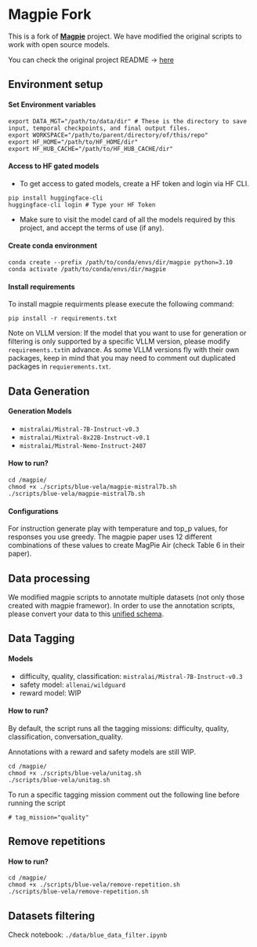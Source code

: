 <!-- # 🐦 Magpie Fork -->

# Magpie Fork
This is a fork of [**Magpie**](https://magpie-align.github.io/) project. We have modified the original scripts to work with open source models.

You can check the original project README -> [here](/README_ORIGINAL.md)

## Environment setup

#### Set Environment variables
```
export DATA_MGT="/path/to/data/dir" # These is the directory to save input, temporal checkpoints, and final output files.
export WORKSPACE="/path/to/parent/directory/of/this/repo" 
export HF_HOME="/path/to/HF_HOME/dir"
export HF_HUB_CACHE="/path/to/HF_HUB_CACHE/dir"
```

#### Access to HF gated models
- To get access to gated models, create a HF token and login via HF CLI.
```
pip install huggingface-cli
huggingface-cli login # Type your HF Token
```
- Make sure to visit the model card of all the models required by this project, and accept the terms of use (if any).

#### Create conda environment
```
conda create --prefix /path/to/conda/envs/dir/magpie python=3.10
conda activate /path/to/conda/envs/dir/magpie
```

#### Install requirements
To install magpie requirments please execute the following command:

`pip install -r requirements.txt`

Note on VLLM version: If the model that you want to use for generation or filtering is only supported by a specific VLLM version, please modify `requirements.txt`in advance. As some VLLM versions fly with their own packages, keep in mind that you may need to comment out duplicated packages in `requierements.txt`.

## Data Generation

#### Generation Models
- `mistralai/Mistral-7B-Instruct-v0.3`
- `mistralai/Mixtral-8x22B-Instruct-v0.1`
- `mistralai/Mistral-Nemo-Instruct-2407`

#### How to run? 
```
cd /magpie/
chmod +x ./scripts/blue-vela/magpie-mistral7b.sh
./scripts/blue-vela/magpie-mistral7b.sh
```
#### Configurations
For instruction generate play with temperature and top_p values, for responses you use greedy. The magpie paper uses 12 different combinations of these values to create MagPie Air (check Table 6 in their paper).

## Data processing
We modified magpie scripts to annotate multiple datasets (not only those created with magpie framewor). In order to use the annotation scripts, please convert your data to this [unified schema](/data/input_schema_example.json).

## Data Tagging 

#### Models
- difficulty, quality, classification: `mistralai/Mistral-7B-Instruct-v0.3`
- safety model: `allenai/wildguard`
- reward model: WIP

#### How to run?
By default, the script runs all the tagging missions: difficulty, quality, classification, conversation_quality. 

Annotations with a reward and safety models are still WIP.

```
cd /magpie/
chmod +x ./scripts/blue-vela/unitag.sh
./scripts/blue-vela/unitag.sh
```

To run a specific tagging mission comment out the following line before running the script
```
# tag_mission="quality"
```

## Remove repetitions

#### How to run?
```
cd /magpie/
chmod +x ./scripts/blue-vela/remove-repetition.sh
./scripts/blue-vela/remove-repetition.sh
```

## Datasets filtering

Check notebook: ```./data/blue_data_filter.ipynb```